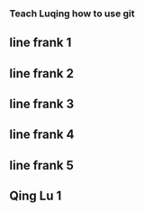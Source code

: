 ### Teach Luqing how to use git
## line frank 1
## line frank 2
## line frank 3
## line frank 4
## line frank 5
## Qing Lu 1

